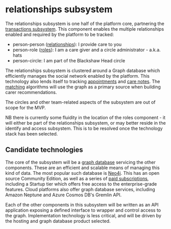 # relationships subsystem

The relationships subsystem is one half of the platform core, partnering the [transactions subsystem](../transactions-subsystem/). This component enables the multiple relationships enabled and required by the platform to be tracked:

* person-person \([relationships](relationship-component.md)\): I provide care to you
* person-role \([roles](roles-component.md)\): I am a care giver and a circle administrator - a.k.a. hats
* person-circle: I am part of the Blackshaw Head circle

The relationships subsystem is clustered around a Graph database which efficiently manages the social network enabled by the platform. This technology also lends itself to tracking [appointments](appointments-component.md) and [care notes](care-notes-component.md). The [matching](matching-component.md) algorithms will use the graph as a primary source when building carer recommendations.

The circles and other team-related aspects of the subsystem are out of scope for the MVP.

NB there is currently some fluidity in the location of the roles component - it will either be part of the relationships subsystem, or may better reside in the identify and access subsystem. This is to be resolved once the technology stack has been selected.

## Candidate technologies

The core of the subsystem will be a [graph database](https://en.wikipedia.org/wiki/Graph_database) servicing the other components. These are an efficient and scalable means of managing this kind of data. The most popular such database is [Neo4j](https://neo4j.com/). This has an open source Community Edition, as well as a series of [paid subscriptions](https://neo4j.com/subscriptions), including a Startup tier which offers free access to the enterprise-grade features. Cloud platforms also offer graph database services, including Amazon Neptune and Azure Cosmos DB's Gremlin API.

Each of the other components in this subsystem will be written as an API application exposing a defined interface to wrapper and control access to the graph. Implementation technology is less critical, and will be driven by the hosting and graph database product selected.



